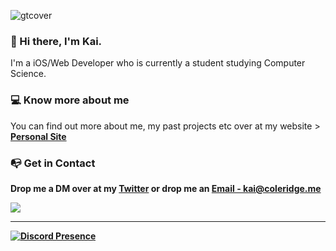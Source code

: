
![gtcover](https://user-images.githubusercontent.com/51129378/157900483-34def16f-0b1f-4784-a1a6-d5179af617b4.png)


###  👋 Hi there, I'm Kai.
<p>I'm a iOS/Web Developer who is currently a student studying Computer Science.</p>

###  💻 Know more about me
<p>You can find out more about me, my past projects etc over at my website > <a href="https://coleridge.me"><b>Personal Site<b></a></p>
   
###  📭 Get in Contact
   <p>Drop me a DM over at my <a href="https://twitter.com/kaicoleridge"</a>Twitter</a> or drop me an <a href="mailto:kai@coleridge.me">Email - kai@coleridge.me</a> 

![](https://komarev.com/ghpvc/?username=kaicoleridge&color=blueviolet)


<hr>

[![Discord Presence](https://lanyard.cnrad.dev/api/NUM#3806)](https://discord.com/users/NUM#3806)
